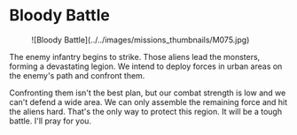 # Bloody Battle

<figure markdown>
  ![Bloody Battle](../../images/missions_thumbnails/M075.jpg)
</figure>

The enemy infantry begins to strike. Those aliens lead the monsters, forming a devastating legion. We intend to deploy forces in urban areas on the enemy's path and confront them.

Confronting them isn't the best plan, but our combat strength is low and we can't defend a wide area. We can only assemble the remaining force and hit the aliens hard. That's the only way to protect this region.
It will be a tough battle. I'll pray for you.
